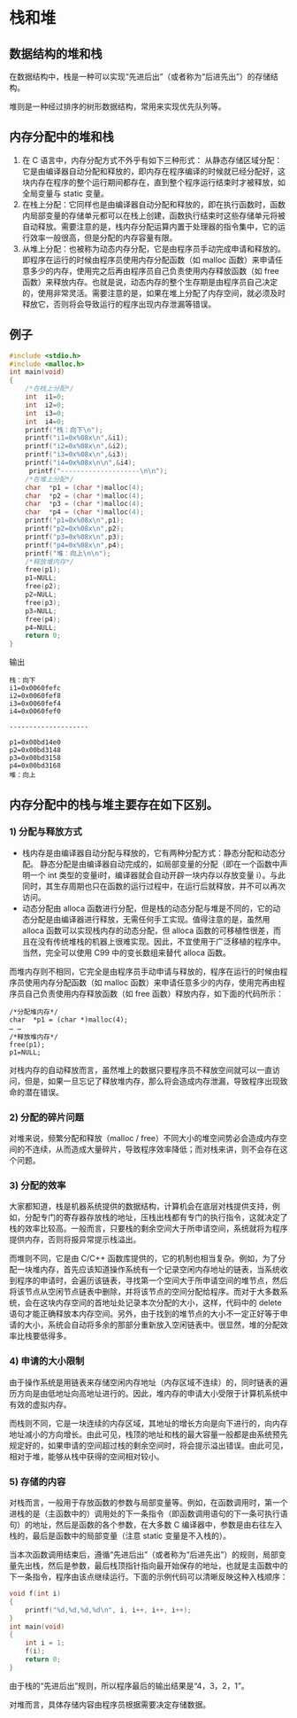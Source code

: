 # 栈和堆

## 数据结构的堆和栈

在数据结构中，栈是一种可以实现“先进后出”（或者称为“后进先出”）的存储结构。

堆则是一种经过排序的树形数据结构，常用来实现优先队列等。

## 内存分配中的堆和栈

1. 在 C 语言中，内存分配方式不外乎有如下三种形式：
从静态存储区域分配：它是由编译器自动分配和释放的，即内存在程序编译的时候就已经分配好，这块内存在程序的整个运行期间都存在，直到整个程序运行结束时才被释放，如全局变量与 static 变量。
2. 在栈上分配：它同样也是由编译器自动分配和释放的，即在执行函数时，函数内局部变量的存储单元都可以在栈上创建，函数执行结束时这些存储单元将被自动释放。需要注意的是，栈内存分配运算内置于处理器的指令集中，它的运行效率一般很高，但是分配的内存容量有限。
3. 从堆上分配：也被称为动态内存分配，它是由程序员手动完成申请和释放的。即程序在运行的时候由程序员使用内存分配函数（如 malloc 函数）来申请任意多少的内存，使用完之后再由程序员自己负责使用内存释放函数（如 free 函数）来释放内存。也就是说，动态内存的整个生存期是由程序员自己决定的，使用非常灵活。需要注意的是，如果在堆上分配了内存空间，就必须及时释放它，否则将会导致运行的程序出现内存泄漏等错误。

## 例子

```c
#include <stdio.h>
#include <malloc.h>
int main(void)
{
    /*在栈上分配*/
    int  i1=0;
    int  i2=0;
    int  i3=0;
    int  i4=0;
    printf("栈：向下\n");
    printf("i1=0x%08x\n",&i1);
    printf("i2=0x%08x\n",&i2);
    printf("i3=0x%08x\n",&i3);
    printf("i4=0x%08x\n\n",&i4);
     printf("--------------------\n\n");
    /*在堆上分配*/
    char  *p1 = (char *)malloc(4);
    char  *p2 = (char *)malloc(4);
    char  *p3 = (char *)malloc(4);
    char  *p4 = (char *)malloc(4);
    printf("p1=0x%08x\n",p1);
    printf("p2=0x%08x\n",p2);
    printf("p3=0x%08x\n",p3);
    printf("p4=0x%08x\n",p4);
    printf("堆：向上\n\n");
    /*释放堆内存*/
    free(p1);
    p1=NULL;
    free(p2);
    p2=NULL;
    free(p3);
    p3=NULL;
    free(p4);
    p4=NULL;
    return 0;
}
```

输出

```
栈：向下
i1=0x0060fefc
i2=0x0060fef8
i3=0x0060fef4
i4=0x0060fef0

--------------------

p1=0x00bd14e0
p2=0x00bd3148
p3=0x00bd3158
p4=0x00bd3168
堆：向上
```

## 内存分配中的栈与堆主要存在如下区别。

### 1) 分配与释放方式

- 栈内存是由编译器自动分配与释放的，它有两种分配方式：静态分配和动态分配。
静态分配是由编译器自动完成的，如局部变量的分配（即在一个函数中声明一个 int 类型的变量i时，编译器就会自动开辟一块内存以存放变量 i）。与此同时，其生存周期也只在函数的运行过程中，在运行后就释放，并不可以再次访问。
- 动态分配由 alloca 函数进行分配，但是栈的动态分配与堆是不同的，它的动态分配是由编译器进行释放，无需任何手工实现。值得注意的是，虽然用 alloca 函数可以实现栈内存的动态分配，但 alloca 函数的可移植性很差，而且在没有传统堆栈的机器上很难实现。因此，不宜使用于广泛移植的程序中。当然，完全可以使用 C99 中的变长数组来替代 alloca 函数。

而堆内存则不相同，它完全是由程序员手动申请与释放的，程序在运行的时候由程序员使用内存分配函数（如 malloc 函数）来申请任意多少的内存，使用完再由程序员自己负责使用内存释放函数（如 free 函数）释放内存，如下面的代码所示：

```
/*分配堆内存*/
char  *p1 = (char *)malloc(4);
… …
/*释放堆内存*/
free(p1);
p1=NULL;
```

对栈内存的自动释放而言，虽然堆上的数据只要程序员不释放空间就可以一直访问，但是，如果一旦忘记了释放堆内存，那么将会造成内存泄漏，导致程序出现致命的潜在错误。

### 2) 分配的碎片问题

对堆来说，频繁分配和释放（malloc / free）不同大小的堆空间势必会造成内存空间的不连续，从而造成大量碎片，导致程序效率降低；而对栈来讲，则不会存在这个问题。

### 3) 分配的效率

大家都知道，栈是机器系统提供的数据结构，计算机会在底层对栈提供支持，例如，分配专门的寄存器存放栈的地址，压栈出栈都有专门的执行指令，这就决定了栈的效率比较高。一般而言，只要栈的剩余空间大于所申请空间，系统就将为程序提供内存，否则将报异常提示栈溢出。

而堆则不同，它是由 C/C++ 函数库提供的，它的机制也相当复杂。例如，为了分配一块堆内存，首先应该知道操作系统有一个记录空闲内存地址的链表，当系统收到程序的申请时，会遍历该链表，寻找第一个空间大于所申请空间的堆节点，然后将该节点从空闲节点链表中删除，并将该节点的空间分配给程序。而对于大多数系统，会在这块内存空间的首地址处记录本次分配的大小，这样，代码中的 delete 语句才能正确释放本内存空间。另外，由于找到的堆节点的大小不一定正好等于申请的大小，系统会自动将多余的那部分重新放入空闲链表中。很显然，堆的分配效率比栈要低得多。

### 4) 申请的大小限制

由于操作系统是用链表来存储空闲内存地址（内存区域不连续）的，同时链表的遍历方向是由低地址向高地址进行的。因此，堆内存的申请大小受限于计算机系统中有效的虚拟内存。

而栈则不同，它是一块连续的内存区域，其地址的增长方向是向下进行的，向内存地址减小的方向增长。由此可见，栈顶的地址和栈的最大容量一般都是由系统预先规定好的，如果申请的空间超过栈的剩余空间时，将会提示溢出错误。由此可见，相对于堆，能够从栈中获得的空间相对较小。

### 5) 存储的内容

对栈而言，一般用于存放函数的参数与局部变量等。例如，在函数调用时，第一个进栈的是（主函数中的）调用处的下一条指令（即函数调用语句的下一条可执行语句）的地址，然后是函数的各个参数，在大多数 C 编译器中，参数是由右往左入栈的，最后是函数中的局部变量（注意 static 变量是不入栈的）。

当本次函数调用结束后，遵循“先进后出”（或者称为“后进先出”）的规则，局部变量先出栈，然后是参数，最后栈顶指针指向最开始保存的地址，也就是主函数中的下一条指令，程序由该点继续运行。下面的示例代码可以清晰反映这种入栈顺序：

```c
void f(int i)
{
    printf("%d,%d,%d,%d\n", i, i++, i++, i++);
}
int main(void)
{
    int i = 1;
    f(i);
    return 0;
}
```

由于栈的“先进后出”规则，所以程序最后的输出结果是“4，3，2，1”。

对堆而言，具体存储内容由程序员根据需要决定存储数据。
